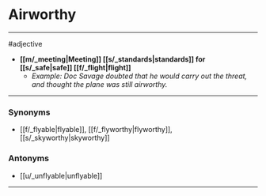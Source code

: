 # Airworthy
---
#adjective
- **[[m/_meeting|Meeting]] [[s/_standards|standards]] for [[s/_safe|safe]] [[f/_flight|flight]]**
	- _Example: Doc Savage doubted that he would carry out the threat, and thought the plane was still airworthy._
---
### Synonyms
- [[f/_flyable|flyable]], [[f/_flyworthy|flyworthy]], [[s/_skyworthy|skyworthy]]
### Antonyms
- [[u/_unflyable|unflyable]]
---
